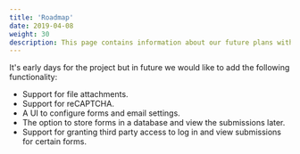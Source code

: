 ```yaml
---
title: 'Roadmap'
date: 2019-04-08
weight: 30
description: This page contains information about our future plans with this project.
---
```


It's early days for the project but in future we would like to add the following functionality:

* Support for file attachments.
* Support for reCAPTCHA.
* A UI to configure forms and email settings.
* The option to store forms in a database and view the submissions later.
* Support for granting third party access to log in and view submissions for certain forms.
